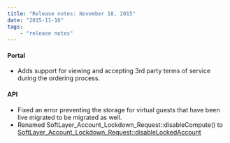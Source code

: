 ```yaml
---
title: "Release notes: November 18, 2015"
date: "2015-11-18"
tags:
    - "release notes"
---
```



#### Portal
+ Adds support for viewing and accepting 3rd party terms of service during the ordering process.

#### API
+ Fixed an error preventing the storage for virtual guests that have been live migrated to be migrated as well.
+ Renamed SoftLayer_Account_Lockdown_Request::disableCompute() to [SoftLayer_Account_Lockdown_Request::disableLockedAccount](http://sldn.softlayer.com/reference/services/SoftLayer_Account_Lockdown_Request/disableLockedAccount)